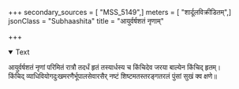 +++
secondary_sources = [ "MSS_5149",]
meters = [ "शार्दूलविक्रीडितम्",]
jsonClass = "Subhaashita"
title = "आयुर्वर्षशतं नृणाम्"

+++

<details open><summary>Text</summary>

आयुर्वर्षशतं नृणां परिमितं रात्रौ तदर्धं हृतं तस्यार्धस्य च किंचिदेव जरया बाल्येन किंचिद् हृतम्।  
किंचिद् व्याधिवियोगदुःखमरणैर्भूपालसेवारसैर् नष्टं शिष्टमतस्तरङ्गतरलं पुंसां सुखं क्व क्षणे॥
</details>
